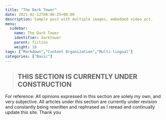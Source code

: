 ```yaml
---
title: "The Dark Tower"
date: 2021-02-12T08:06:25+06:00
description: Sample post with multiple images, embedded video ect.
menu:
  sidebar:
    name: The Dark Tower
    identifier: darktower
    parent: fiction
    weight: 10
tags: ["Markdown","Content Organization","Multi-lingual"]
categories: ["Basic"]
---
```

>##       THIS SECTION IS CURRENTLY UNDER CONSTRUCTION

For reference: All opinions expressed in this section are solely my own, and very subjective. All articles under this section are currently under revision and constantly being rewritten and rephrased as I reread and continually update this site. Thank you
